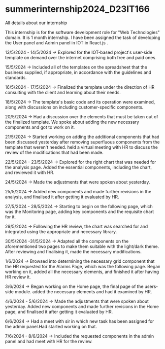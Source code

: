 # summerinternship2024_D23IT166
All details about our internship 

This internship is for the software development role for "Web Technologies" domain. It is 1 month internship. I have been assigned the task of developing the User panel and Admin panel in IOT in React.js .

13/5/2024 - 14/5/2024
-> Explored for the IOT-based project's user-side template on demand over the internet comprising both free and paid ones.

15/5/2024
-> Included all of the templates on the spreadsheet that the business supplied, if appropriate, in accordance with the guidelines and standards.

16/5/2024 - 17/5/2024
-> Finalized the template under the direction of HR consulting with the client and learning about their needs.

18/5/2024
-> The template's basic code and its operation were examined, along with discussions on including customer-specific components.

20/5/2024
-> Had a discussion over the elements that must be taken out of the finalized template. We spoke about adding the new necessary components and got to work on it.

21/5/2024
-> Started working on adding the additional components that had been discussed yesterday after removing superfluous components from the template that weren't needed. held     a virtual meeting with HR to discuss the review of the modifications that had been made.

22/5/2024 - 23/5/2024
-> Explored for the right chart that was needed for the analysis page. Added the essential components, including the chart, and reviewed it with HR. 

24/5/2024
-> Made the adjustments that were spoken about yesterday. 

25/5/2024
-> Added new components and made further revisions in the analysis, and finalised it after getting it evaluated by HR.

27/5/2024 - 28/5/2024
-> Starting to begin on the following page, which was the Monitoring page, adding key components and the requisite chart for it.

29/5/2024
-> Following the HR review, the chart was searched for and integrated using the appropriate and necessary library.

30/5/2024 -31/5/2024
-> Adapted all the components on the aforementioned two pages to make them suitable with the light/dark theme. After reviewing and finalising it, made the necessary modifications.

1/6/2024
-> Browsed into determining the necessary grid component that the HR requested for the Alarms Page, which was the following page.  Began working on it, added all the necessary elements, and finished it after having HR review it.

3/6/2024
-> Began working on the Home page, the final page of the users-side module. added the necessary elements and had it examined by HR.

4/6/2024 - 5/6/2024
-> Made the adjustments that were spoken about yesterday. Added new components and made further revisions in the Home page, and finalised it after getting it evaluated by HR.

6/6/2024
-> Had a meet with sir in which new task has been assigned for the admin panel.Had started working on that.

7/6/2024 - 8/6/2024
-> Included the requested components in the admin panel and had meet with HR for the review.
